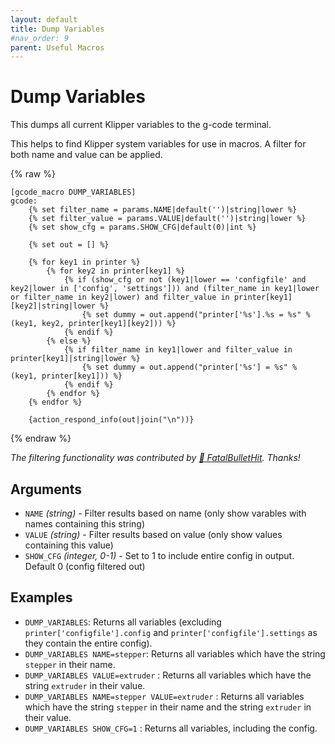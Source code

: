 ```yaml
---
layout: default
title: Dump Variables
#nav_order: 9
parent: Useful Macros
---
```

# Dump Variables
This dumps all current Klipper variables to the g-code terminal. 

This helps to find Klipper system variables for use in macros. A filter for both name and value can be applied.

{% raw %}
```
[gcode_macro DUMP_VARIABLES]
gcode:
    {% set filter_name = params.NAME|default('')|string|lower %}
    {% set filter_value = params.VALUE|default('')|string|lower %}
    {% set show_cfg = params.SHOW_CFG|default(0)|int %}
    
    {% set out = [] %}

    {% for key1 in printer %}
        {% for key2 in printer[key1] %}
            {% if (show_cfg or not (key1|lower == 'configfile' and key2|lower in ['config', 'settings'])) and (filter_name in key1|lower or filter_name in key2|lower) and filter_value in printer[key1][key2]|string|lower %}
                {% set dummy = out.append("printer['%s'].%s = %s" % (key1, key2, printer[key1][key2])) %}
            {% endif %}
        {% else %}
            {% if filter_name in key1|lower and filter_value in printer[key1]|string|lower %}
                {% set dummy = out.append("printer['%s'] = %s" % (key1, printer[key1])) %}
            {% endif %}
        {% endfor %}
    {% endfor %}
    
    {action_respond_info(out|join("\n"))}

```
{% endraw %}

*The filtering functionality was contributed by [:page_facing_up: FatalBulletHit](https://github.com/FatalBulletHit). Thanks!*
## Arguments
- `NAME` *(string)* - Filter results based on name (only show varables with names containing this string)
- `VALUE` *(string)* - Filter results based on value (only show values containing this value)
- `SHOW_CFG` *(integer, 0-1)* - Set to 1 to include entire config in output. Default 0 (config filtered out)

## Examples
- `DUMP_VARIABLES`: Returns all variables (excluding `printer['configfile'].config` and `printer['configfile'].settings` as they contain the entire config).
- `DUMP_VARIABLES NAME=stepper`: Returns all variables which have the string `stepper` in their name.
- `DUMP_VARIABLES VALUE=extruder` : Returns all variables which have the string `extruder` in their value.
- `DUMP_VARIABLES NAME=stepper VALUE=extruder` : Returns all variables which have the string `stepper` in their name and the string `extruder` in their value.
- `DUMP_VARIABLES SHOW_CFG=1` : Returns all variables, including the config.